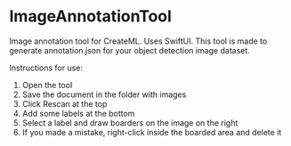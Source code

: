 # ImageAnnotationTool
Image annotation tool for CreateML. Uses SwiftUI.
This tool is made to generate annotation.json for your object detection image dataset. 

Instructions for use:
1. Open the tool
2. Save the document in the folder with images
3. Click Rescan at the top
4. Add some labels at the bottom
5. Select a label and draw boarders on the image on the right
6. If you made a mistake, right-click inside the boarded area and delete it
